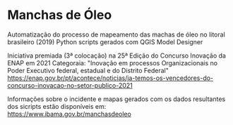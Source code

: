 # Manchas de Óleo

Automatização do processo de mapeamento das machas de óleo no litoral brasileiro (2019)
Python scripts gerados com QGIS Model Designer

Iniciativa premiada (3ª colocação) na 25ª Edição do Concurso Inovação da ENAP em 2021
Categoraia: "Inovação em processos Organizacionais no Poder Executivo federal, estadual e do Distrito Federal"
https://enap.gov.br/pt/acontece/noticias/ja-temos-os-vencedores-do-concurso-inovacao-no-setor-publico-2021

Informações sobre o incidente e mapas gerados com os dados resultantes dos sicripts estão disponíveis em:
https://www.ibama.gov.br/manchasdeoleo 

